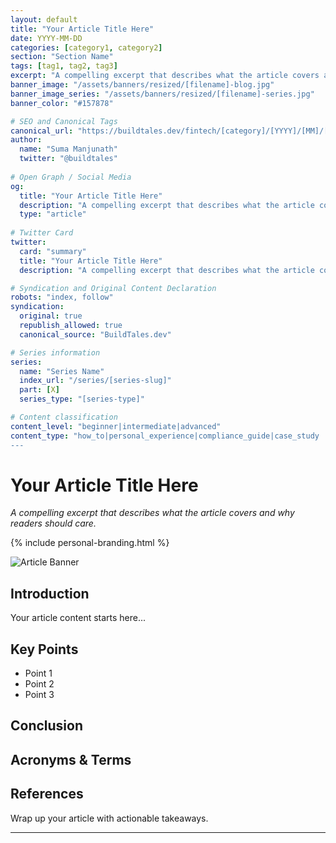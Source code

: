 ```yaml
---
layout: default
title: "Your Article Title Here"
date: YYYY-MM-DD
categories: [category1, category2]
section: "Section Name"
tags: [tag1, tag2, tag3]
excerpt: "A compelling excerpt that describes what the article covers and why readers should care."
banner_image: "/assets/banners/resized/[filename]-blog.jpg"
banner_image_series: "/assets/banners/resized/[filename]-series.jpg"
banner_color: "#157878"

# SEO and Canonical Tags
canonical_url: "https://buildtales.dev/fintech/[category]/[YYYY]/[MM]/[DD]/[slug].html"
author:
  name: "Suma Manjunath"
  twitter: "@buildtales"
  
# Open Graph / Social Media
og:
  title: "Your Article Title Here"
  description: "A compelling excerpt that describes what the article covers and why readers should care."
  type: "article"
  
# Twitter Card
twitter:
  card: "summary"
  title: "Your Article Title Here"
  description: "A compelling excerpt that describes what the article covers and why readers should care."

# Syndication and Original Content Declaration
robots: "index, follow"
syndication:
  original: true
  republish_allowed: true
  canonical_source: "BuildTales.dev"

# Series information
series:
  name: "Series Name"
  index_url: "/series/[series-slug]"
  part: [X]
  series_type: "[series-type]"

# Content classification
content_level: "beginner|intermediate|advanced"
content_type: "how_to|personal_experience|compliance_guide|case_study
---
```


# Your Article Title Here
*A compelling excerpt that describes what the article covers and why readers should care.*

{% include personal-branding.html %}

<img src="/assets/banners/resized/[filename]-blog.jpg" alt="Article Banner" class="article-header-image">

## Introduction

Your article content starts here...

## Key Points

- Point 1
- Point 2
- Point 3

## Conclusion

## Acronyms & Terms

## References

Wrap up your article with actionable takeaways.

---
